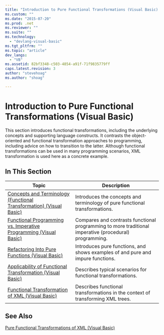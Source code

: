 ```yaml
---
title: "Introduction to Pure Functional Transformations (Visual Basic) | Microsoft Docs"
ms.custom: ""
ms.date: "2015-07-20"
ms.prod: .net
ms.reviewer: ""
ms.suite: ""
ms.technology: 
  - "devlang-visual-basic"
ms.tgt_pltfrm: ""
ms.topic: "article"
dev_langs: 
  - "VB"
ms.assetid: 82bf3348-c503-4854-a91f-71f9835779ff
caps.latest.revision: 3
author: "stevehoag"
ms.author: "shoag"

---
```

# Introduction to Pure Functional Transformations (Visual Basic)
This section introduces functional transformations, including the underlying concepts and supporting language constructs. It contrasts the object-oriented and functional transformation approaches to programming, including advice on how to transition to the latter. Although functional transformations can be used in many programming scenarios, XML transformation is used here as a concrete example.  
  
## In This Section  
  
|Topic|Description|  
|-----------|-----------------|  
|[Concepts and Terminology (Functional Transformation) (Visual Basic)](../../../../visual-basic/programming-guide/concepts/linq/concepts-and-terminology-functional-transformation.md)|Introduces the concepts and terminology of pure functional transformations.|  
|[Functional Programming vs. Imperative Programming (Visual Basic)](../../../../visual-basic/programming-guide/concepts/linq/functional-programming-vs-imperative-programming.md)|Compares and contrasts functional programming to more traditional imperative (procedural) programming.|  
|[Refactoring Into Pure Functions (Visual Basic)](../../../../visual-basic/programming-guide/concepts/linq/refactoring-into-pure-functions.md)|Introduces pure functions, and shows examples of and pure and impure functions.|  
|[Applicability of Functional Transformation (Visual Basic)](../../../../visual-basic/programming-guide/concepts/linq/applicability-of-functional-transformation.md)|Describes typical scenarios for functional transformations.|  
|[Functional Transformation of XML (Visual Basic)](../../../../visual-basic/programming-guide/concepts/linq/functional-transformation-of-xml.md)|Describes functional transformations in the context of transforming XML trees.|  
  
## See Also  
 [Pure Functional Transformations of XML (Visual Basic)](../../../../visual-basic/programming-guide/concepts/linq/pure-functional-transformations-of-xml.md)